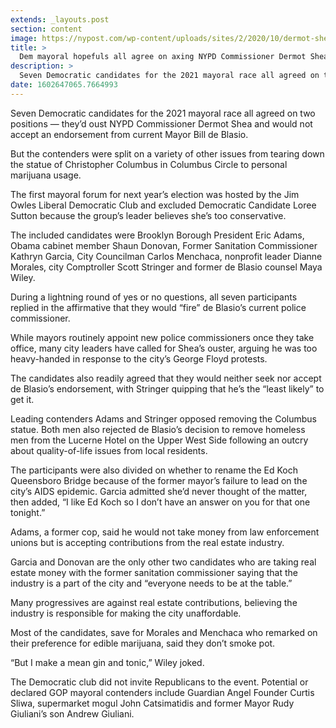 ```yaml
--- 
extends: _layouts.post 
section: content 
image: https://nypost.com/wp-content/uploads/sites/2/2020/10/dermot-shea.jpg?quality=90&strip=all&w=1200 
title: > 
  Dem mayoral hopefuls all agree on axing NYPD Commissioner Dermot Shea 
description: > 
  Seven Democratic candidates for the 2021 mayoral race all agreed on two positions — they’d oust NYPD Commissioner Dermot Shea and would not accept an endorsement from current Mayor Bill de Blasio.But the contenders were split on a variety of other issues from tearing down the statue of Christopher Columbus in Columbus Circle to personal marijuana usage.The first mayoral forum for next year’s election was hosted by the Jim Owles Liberal Democratic Club and excluded Democratic Candidate Loree Sutton because the group’s leader believes she’s too conservative.During a lightning round of yes or no questions, all seven participants replied in the affirmative that they would “fire” de Blasio’s current police commissioner.Potential or declared GOP mayoral contenders include Guardian Angel Founder Curtis Sliwa, supermarket mogul John Catsimatidis and former Mayor Rudy Giuliani’s son Andrew Giuliani. 
date: 1602647065.7664993 
--- 
```

Seven Democratic candidates for the 2021 mayoral race all agreed on two positions — they’d oust NYPD Commissioner Dermot Shea and would not accept an endorsement from current Mayor Bill de Blasio.

But the contenders were split on a variety of other issues from tearing down the statue of Christopher Columbus in Columbus Circle to personal marijuana usage.

The first mayoral forum for next year’s election was hosted by the Jim Owles Liberal Democratic Club and excluded Democratic Candidate Loree Sutton because the group’s leader believes she’s too conservative.

The included candidates were Brooklyn Borough President Eric Adams, Obama cabinet member Shaun Donovan, Former Sanitation Commissioner Kathryn Garcia, City Councilman Carlos Menchaca, nonprofit leader Dianne Morales, city Comptroller Scott Stringer and former de Blasio counsel Maya Wiley.

During a lightning round of yes or no questions, all seven participants replied in the affirmative that they would “fire” de Blasio’s current police commissioner.

While mayors routinely appoint new police commissioners once they take office, many city leaders have called for Shea’s ouster, arguing he was too heavy-handed in response to the city’s George Floyd protests.

The candidates also readily agreed that they would neither seek nor accept de Blasio’s endorsement, with Stringer quipping that he’s the “least likely” to get it.

Leading contenders Adams and Stringer opposed removing the Columbus statue. Both men also rejected de Blasio’s decision to remove homeless men from the Lucerne Hotel on the Upper West Side following an outcry about quality-of-life issues from local residents.

The participants were also divided on whether to rename the Ed Koch Queensboro Bridge because of the former mayor’s failure to lead on the city’s AIDS epidemic. Garcia admitted she’d never thought of the matter, then added, “I like Ed Koch so I don’t have an answer on you for that one tonight.”

Adams, a former cop, said he would not take money from law enforcement unions but is accepting contributions from the real estate industry.

Garcia and Donovan are the only other two candidates who are taking real estate money with the former sanitation commissioner saying that the industry is a part of the city and “everyone needs to be at the table.”

Many progressives are against real estate contributions, believing the industry is responsible for making the city unaffordable.

Most of the candidates, save for Morales and Menchaca who remarked on their preference for edible marijuana, said they don’t smoke pot.

“But I make a mean gin and tonic,” Wiley joked.

The Democratic club did not invite Republicans to the event. Potential or declared GOP mayoral contenders include Guardian Angel Founder Curtis Sliwa, supermarket mogul John Catsimatidis and former Mayor Rudy Giuliani’s son Andrew Giuliani.
